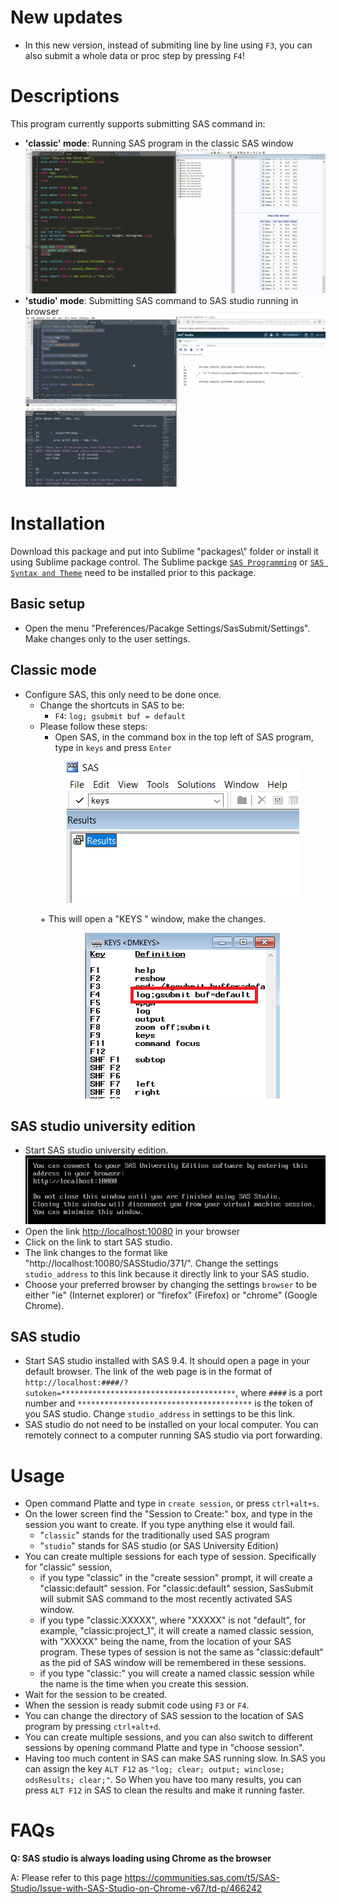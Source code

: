 # New updates
* In this new version, instead of submiting line by line using `F3`, you can also submit a whole data or proc step by pressing `F4`!

# Descriptions
This program currently supports submitting SAS command in:
* **'classic' mode**: Running SAS program in the classic SAS window
    ![Submit to local](figures/submit_to_classic.gif)
* **'studio' mode**: Submitting SAS command to SAS studio running in browser
    ![Submit to studio](figures/submit_to_studio.gif)

# Installation
Download this package and put into Sublime "packages\\" folder or install it using Sublime package control. The Sublime packge [`SAS Programming`](https://packagecontrol.io/packages/SAS%20Programming) or [`SAS Syntax and Theme`](https://packagecontrol.io/packages/SAS%20Syntax%20and%20Theme) need to be installed prior to this package.

## Basic setup
* Open the menu "Preferences/Pacakge Settings/SasSubmit/Settings". Make changes only to the user settings.

## Classic mode
* Configure SAS, this only need to be done once.
    - Change the shortcuts in SAS to be:
        + `F4`: `log; gsubmit buf = default`
    - Please follow these steps: 
        + Open SAS, in the command box in the top left of SAS program, type in `keys` and press `Enter`
        <p align="center">
          <img src="figures/configure_sas_01.png">
        </p>
        + This will open a "KEYS <DMKEYS>" window, make the changes.
        <p align="center">
          <img src="figures/configure_sas_02.png">
        </p>

## SAS studio university edition
* Start SAS studio university edition.
![SAS studio university edition start](figures/studio_ue_open.png)
* Open the link [http://localhost:10080](http://localhost:10080) in your browser
* Click on the link to start SAS studio.
* The link changes to the format like "http://localhost:10080/SASStudio/371/". Change the settings `studio_address` to this link because it directly link to your SAS studio.
* Choose your preferred browser by changing the settings `browser` to be either "ie" (Internet explorer) or "firefox" (Firefox) or "chrome" (Google Chrome). 

## SAS studio
* Start SAS studio installed with SAS 9.4. It should open a page in your default browser. The link of the web page is in the format of `http://localhost:####/?sutoken=***************************************`, where `####` is a port number and `***************************************` is the token of you SAS studio. Change `studio_address` in settings to be this link.
* SAS studio do not need to be installed on your local computer. You can remotely connect to a computer running SAS studio via port forwarding.

# Usage
* Open command Platte and type in `create session`, or press `ctrl+alt+s`. 
* On the lower screen find the "Session to Create:" box, and type in the session you want to create. If you type anything else it would fail.
    -  "`classic`" stands for the traditionally used SAS program
    -  "`studio`" stands for SAS studio (or SAS University Edition)
* You can create multiple sessions for each type of session. Specifically for "classic" session, 
    - if you type "classic" in the "create session" prompt, it will create a "classic:default" session. For "classic:default" session, SasSubmit will submit SAS command to the most recently activated SAS window.
    - if you type "classic:XXXXX", where "XXXXX" is not "default", for example, "classic:project_1", it will create a named classic session, with "XXXXX" being the name, from the location of your SAS program. These types of session is not the same as "classic:default" as the pid of SAS window will be remembered in these sessions.
    - if you type "classic:" you will create a named classic session while the name is the time when you create this session. 
* Wait for the session to be created. 
* When the session is ready submit code using `F3` or `F4`.
* You can change the directory of SAS session to the location of SAS program by pressing `ctrl+alt+d`.
* You can create multiple sessions, and you can also switch to different sessions by opening command Platte and type in "choose session".
* Having too much content in SAS can make SAS running slow. In SAS you can assign the key `ALT F12` as `"log; clear; output; winclose; odsResults; clear;"`. So When you have too many results, you can press `ALT F12` in SAS to clean the results and make it running faster.

# FAQs

**Q: SAS studio is always loading using Chrome as the browser**

A: Please refer to this page https://communities.sas.com/t5/SAS-Studio/Issue-with-SAS-Studio-on-Chrome-v67/td-p/466242

